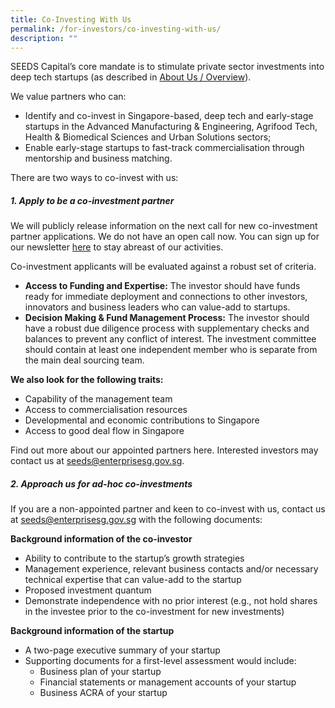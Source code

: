 ```yaml
---
title: Co-Investing With Us
permalink: /for-investors/co-investing-with-us/
description: ""
---
```

SEEDS Capital’s core mandate is to stimulate private sector investments into deep tech startups (as described in [About Us / Overview](/about-us/overview)).

We value partners who can:
* Identify and co-invest in Singapore-based, deep tech and early-stage startups in the Advanced Manufacturing & Engineering, Agrifood Tech, Health & Biomedical Sciences and Urban Solutions sectors;
* Enable early-stage startups to fast-track commercialisation through mentorship and business matching.

There are two ways to co-invest with us: 

##### **1. Apply to be a co-investment partner**

We will publicly release information on the next call for new co-investment partner applications. We do not have an open call now. You can sign up for our newsletter [here](https://enterprisesg.us14.list-manage.com/subscribe?u=b5fb15f5d3fd9e98d46329c56&id=d848098406) to stay abreast of our activities. 

Co-investment applicants will be evaluated against a robust set of criteria.

* **Access to Funding and Expertise:** The investor should have funds ready for immediate deployment and connections to other investors, innovators and business leaders who can value-add to startups. 
* **Decision Making & Fund Management Process:** The investor should have a robust due diligence process with supplementary checks and balances to prevent any conflict of interest. The investment committee should contain at least one independent member who is separate from the main deal sourcing team.

**We also look for the following traits:**
* Capability of the management team
* Access to commercialisation resources
* Developmental and economic contributions to Singapore 
* Access to good deal flow in Singapore

Find out more about our appointed partners here. Interested investors may contact us at seeds@enterprisesg.gov.sg.

##### **2. Approach us for ad-hoc co-investments**

If you are a non-appointed partner and keen to co-invest with us, contact us at seeds@enterprisesg.gov.sg with the following documents:

**Background information of the co-investor**
* Ability to contribute to the startup’s growth strategies
* Management experience, relevant business contacts and/or necessary technical expertise that can value-add to the startup
* Proposed investment quantum
* Demonstrate independence with no prior interest (e.g., not hold shares in the investee prior to the co-investment for new investments)

**Background information of the startup**
* A two-page executive summary of your startup
* Supporting documents for a first-level assessment would include:
	* Business plan of your startup
	* Financial statements or management accounts of your startup
	* Business ACRA of your startup
